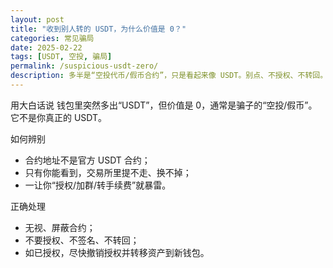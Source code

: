 ```yaml
---
layout: post
title: "收到别人转的 USDT，为什么价值是 0？"
categories: 常见骗局
date: 2025-02-22
tags: [USDT, 空投, 骗局]
permalink: /suspicious-usdt-zero/
description: 多半是“空投代币/假币合约”，只是看起来像 USDT。别点、不授权、不转回。
---
```


用大白话说
钱包里突然多出“USDT”，但价值是 0，通常是骗子的“空投/假币”。它不是你真正的 USDT。

如何辨别
- 合约地址不是官方 USDT 合约；
- 只有你能看到，交易所里提不走、换不掉；
- 一让你“授权/加群/转手续费”就暴雷。

正确处理
- 无视、屏蔽合约；
- 不要授权、不签名、不转回；
- 如已授权，尽快撤销授权并转移资产到新钱包。


